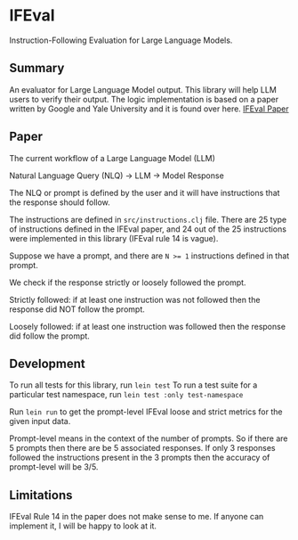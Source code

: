 # IFEval 

Instruction-Following Evaluation for Large Language Models.

## Summary 
An evaluator for Large Language Model output. This library will help LLM users to verify their output.
The logic implementation is based on a paper written by Google and Yale University and it is found over here.
[IFEval Paper](https://arxiv.org/pdf/2311.07911.pdf)

## Paper

The current workflow of a Large Language Model (LLM)

Natural Language Query (NLQ) -> LLM -> Model Response

The NLQ or prompt is defined by the user and it will have instructions
that the response should follow.

The instructions are defined in ```src/instructions.clj``` file.
There are 25 type of instructions defined in the IFEval paper, and 24 out of the 25 instructions 
were implemented in this library (IFEval rule 14 is vague). 

Suppose we have a prompt, and there are ```N >= 1``` instructions defined in that prompt.

We check if the response strictly or loosely followed the prompt.

Strictly followed: if at least one instruction was not followed then the response did NOT follow the prompt.

Loosely followed: if at least one instruction was followed then the response did follow the prompt.

## Development

To run all tests for this library, run ```lein test```
To run a test suite for a particular test namespace, run ```lein test :only test-namespace```

Run ```lein run``` to get the prompt-level IFEval loose and strict metrics for the given input data.

Prompt-level means in the context of the number of prompts. So if there are 5 prompts then there are be 5 associated
responses. If only 3 responses followed the instructions present in the 3 prompts then the accuracy of prompt-level
will be 3/5.

## Limitations

IFEval Rule 14 in the paper does not make sense to me. If anyone can implement it, I will be happy
to look at it.